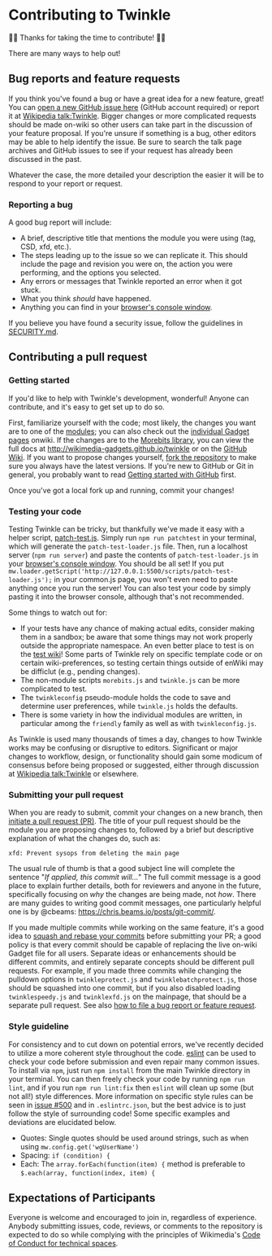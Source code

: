 # Contributing to Twinkle

:tada::tada: Thanks for taking the time to contribute! :tada::tada:

There are many ways to help out!

## Bug reports and feature requests

If you think you've found a bug or have a great idea for a new feature, great!  You can [open a new GitHub issue here](https://github.com/wikimedia-gadgets/twinkle/issues/new) (GitHub account required) or report it at [Wikipedia talk:Twinkle][].  Bigger changes or more complicated requests should be made on-wiki so other users can take part in the discussion of your feature proposal.  If you're unsure if something is a bug, other editors may be able to help identify the issue.  Be sure to search the talk page archives and GitHub issues to see if your request has already been discussed in the past.

Whatever the case, the more detailed your description the easier it will be to respond to your report or request.

### Reporting a bug

A good bug report will include:

- A brief, descriptive title that mentions the module you were using (tag, CSD, xfd, etc.).
- The steps leading up to the issue so we can replicate it.  This should include the page and revision you were on, the action you were performing, and the options you selected.
- Any errors or messages that Twinkle reported an error when it got stuck.
- What you think *should* have happened.
- Anything you can find in your [browser's console window][jserrors].

If you believe you have found a security issue, follow the guidelines in [SECURITY.md](./SECURITY.md).

## Contributing a pull request

### Getting started

If you'd like to help with Twinkle's development, wonderful!  Anyone can contribute, and it's easy to get set up to do so.

First, familiarize yourself with the code; most likely, the changes you want are to one of the [modules](./modules); you can also check out the [individual Gadget pages][twinkle_gadget] onwiki.  If the changes are to the [Morebits library](./morebits.js), you can view the full docs at <http://wikimedia-gadgets.github.io/twinkle> or on the [GitHub Wiki](https://github.com/wikimedia-gadgets/twinkle/wiki/morebits).  If you want to propose changes yourself, [fork the repository](https://help.github.com/articles/fork-a-repo/) to make sure you always have the latest versions.  If you're new to GitHub or Git in general, you probably want to read [Getting started with GitHub](https://help.github.com/en/github/getting-started-with-github) first.

Once you've got a local fork up and running, commit your changes!

### Testing your code

Testing Twinkle can be tricky, but thankfully we've made it easy with a helper script, [patch-test.js](./dev/patch-test.js).  Simply run `npm run patchtest` in your terminal, which will generate the `patch-test-loader.js` file.  Then, run a localhost server (`npm run server`) and paste the contents of `patch-test-loader.js` in your [browser's console window][jserrors].  You should be all set!  If you put `mw.loader.getScript('http://127.0.0.1:5500/scripts/patch-test-loader.js');` in your common.js page, you won't even need to paste anything once you run the server!  You can also test your code by simply pasting it into the browser console, although that's not recommended.

Some things to watch out for:

- If your tests have any chance of making actual edits, consider making them in a sandbox; be aware that some things may not work properly outside the appropriate namespace.  An even better place to test is on the [test wiki](http://test.wikipedia.org)!  Some parts of Twinkle rely on specific template code or on certain wiki-preferences, so testing certain things outside of enWiki may be difficlut (e.g., pending changes).
- The non-module scripts `morebits.js` and `twinkle.js` can be more complicated to test.
- The `twinkleconfig` pseudo-module holds the code to save and determine user preferences, while `twinkle.js` holds the defaults.
- There is some variety in how the individual modules are written, in particular among the `friendly` family as well as with `twinkleconfig.js`.

As Twinkle is used many thousands of times a day, changes to how Twinkle works may be confusing or disruptive to editors.  Significant or major changes to workflow, design, or functionality should gain some modicum of consensus before being proposed or suggested, either through discussion at [Wikipedia talk:Twinkle][] or elsewhere.

### Submitting your pull request

When you are ready to submit, commit your changes on a new branch, then [initiate a pull request (PR)](https://help.github.com/en/github/collaborating-with-issues-and-pull-requests/creating-a-pull-request-from-a-fork).  The title of your pull request should be the module you are proposing changes to, followed by a brief but descriptive explanation of what the changes do, such as:

    xfd: Prevent sysops from deleting the main page

The usual rule of thumb is that a good subject line will complete the sentence "*If applied, this commit will...*"  The full commit message is a good place to explain further details, both for reviewers and anyone in the future, specifically focusing on *why* the changes are being made, not *how*.  There are many guides to writing good commit messages, one particularly helpful one is by @cbeams: <https://chris.beams.io/posts/git-commit/>.

If you made multiple commits while working on the same feature, it's a good idea to [squash and rebase your commits](https://git-scm.com/book/en/v2/Git-Tools-Rewriting-History) before submitting your PR; a good policy is that every commit should be capable of replacing the live on-wiki Gadget file for all users.  Separate ideas or enhancements should be different commits, and entirely separate concepts should be different pull requests.  For example, if you made three commits while changing the pulldown options in `twinkleprotect.js` and `twinklebatchprotect.js`, those should be squashed into one commit, but if you also disabled loading `twinklespeedy.js` and `twinklexfd.js` on the mainpage, that should be a separate pull request.  See also [how to file a bug report or feature request](README.md#how-to-file-a-bug-report-or-feature-request).

### Style guideline

For consistency and to cut down on potential errors, we've recently decided to utilize a more coherent style throughout the code.  [eslint][eslint.org] can be used to check your code before submission and even repair many common issues.  To install via `npm`, just run `npm install` from the main Twinkle directory in your terminal.  You can then freely check your code by running `npm run lint`, and if you run `npm run lint:fix` then `eslint` will clean up some (but not all!) style differences.  More information on specific style rules can be seen in [issue #500][fivehundred] and in `.eslintrc.json`, but the best advice is to just follow the style of surrounding code!  Some specific examples and deviations are elucidated below.

- Quotes: Single quotes should be used around strings, such as when using `mw.config.get('wgUserName')`
- Spacing: `if (condition) {`
- Each: The `array.forEach(function(item) {` method is preferable to `$.each(array, function(index, item) {`

## Expectations of Participants

Everyone is welcome and encouraged to join in, regardless of experience.  Anybody submitting issues, code, reviews, or comments to the repository is expected to do so while complying with the principles of Wikimedia's [Code of Conduct for technical spaces][conduct].

[Wikipedia talk:Twinkle]: https://en.wikipedia.org/wiki/Wikipedia_talk:Twinkle
[jserrors]: https://en.wikipedia.org/wiki/Wikipedia:Reporting_JavaScript_errors
[twinkle_gadget]: https://en.wikipedia.org/wiki/Wikipedia:Twinkle/Gadget
[Wikipedia:Twinkle]: https://en.wikipedia.org/wiki/Wikipedia:Twinkle
[eslint.org]: https://eslint.org/
[fivehundred]: https://github.com/wikimedia-gadgets/twinkle/issues/500
[conduct]: https://www.mediawiki.org/wiki/Code_of_Conduct
